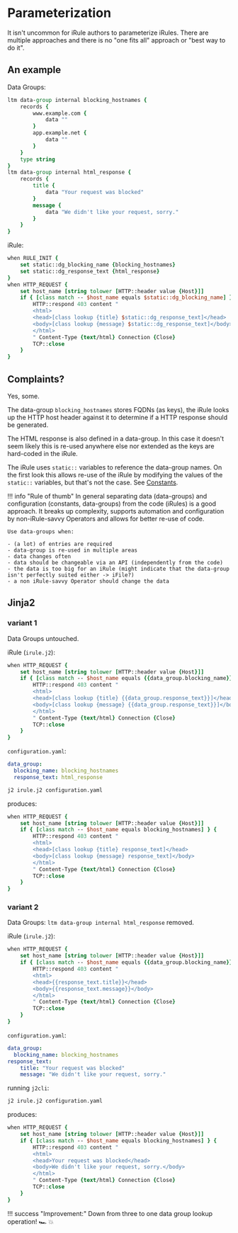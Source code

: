 
# Parameterization

It isn't uncommon for iRule authors to parameterize iRules. There are multiple approaches and there is no "one fits all" approach or "best way to do it".


## An example

Data Groups:

```tcl
ltm data-group internal blocking_hostnames {
    records {
        www.example.com {
            data ""
        }
        app.example.net {
            data ""
        }
    }
    type string
}
ltm data-group internal html_response {
    records {
        title {
            data "Your request was blocked"
        }
        message {
            data "We didn't like your request, sorry."
        }
    }
}
```

iRule:

```tcl hl_lines="2 3 7 10 11"
when RULE_INIT {
    set static::dg_blocking_name {blocking_hostnames}
    set static::dg_response_text {html_response}
}
when HTTP_REQUEST {
    set host_name [string tolower [HTTP::header value {Host}]]
    if { [class match -- $host_name equals $static::dg_blocking_name] } {
        HTTP::respond 403 content "
        <html>
        <head>[class lookup {title} $static::dg_response_text]</head>
        <body>[class lookup {message} $static::dg_response_text]</body>
        </html>
        " Content-Type {text/html} Connection {Close}
        TCP::close
    }
}
```

## Complaints?
Yes, some.

The data-group `blocking_hostnames` stores FQDNs (as keys), the iRule looks up the HTTP host header against it to determine if a HTTP response should be generated.

The HTML response is also defined in a data-group. In this case it doesn't seem likely this is re-used anywhere else nor extended as the keys are hard-coded in the iRule.

The iRule uses `static::` variables to reference the data-group names. On the first look this allows re-use of the iRule by modifying the values of the `static::` variables, but that's not the case. See [Constants](constants.md).



!!! info "Rule of thumb"
    In general separating data (data-groups) and configuration (constants, data-groups) from the code (iRules) is a good approach. It breaks up complexity, supports automation and configuration by non-iRule-savvy Operators and allows for better re-use of code.

    Use data-groups when:

    - (a lot) of entries are required
    - data-group is re-used in multiple areas
    - data changes often
    - data should be changeable via an API (independently from the code)
    - the data is too big for an iRule (might indicate that the data-group isn't perfectly suited either -> iFile?)
    - a non iRule-savvy Operator should change the data


## Jinja2

### variant 1

Data Groups untouched.

iRule (`irule.j2`):

```tcl hl_lines="3 6 7"
when HTTP_REQUEST {
    set host_name [string tolower [HTTP::header value {Host}]]
    if { [class match -- $host_name equals {{data_group.blocking_name}}] } {
        HTTP::respond 403 content "
        <html>
        <head>[class lookup {title} {{data_group.response_text}}]</head>
        <body>[class lookup {message} {{data_group.response_text}}]</body>
        </html>
        " Content-Type {text/html} Connection {Close}
        TCP::close
    }
}
```

`configuration.yaml`:
```yaml
data_group:
  blocking_name: blocking_hostnames
  response_text: html_response
```

```bash
j2 irule.j2 configuration.yaml
```

produces:
```tcl hl_lines="3 6 7"
when HTTP_REQUEST {
    set host_name [string tolower [HTTP::header value {Host}]]
    if { [class match -- $host_name equals blocking_hostnames] } {
        HTTP::respond 403 content "
        <html>
        <head>[class lookup {title} response_text]</head>
        <body>[class lookup {message} response_text]</body>
        </html>
        " Content-Type {text/html} Connection {Close}
        TCP::close
    }
}
```

### variant 2

Data Groups: `ltm data-group internal html_response` removed.

iRule (`irule.j2`):

```tcl hl_lines="3 6 7"
when HTTP_REQUEST {
    set host_name [string tolower [HTTP::header value {Host}]]
    if { [class match -- $host_name equals {{data_group.blocking_name}}] } {
        HTTP::respond 403 content "
        <html>
        <head>{{response_text.title}}</head>
        <body>{{response_text.message}}</body>
        </html>
        " Content-Type {text/html} Connection {Close}
        TCP::close
    }
}
```

`configuration.yaml`:
```yaml
data_group:
  blocking_name: blocking_hostnames
response_text:
    title: "Your request was blocked"
    message: "We didn't like your request, sorry."
```

running `j2cli`:
```bash
j2 irule.j2 configuration.yaml
```

produces:
```tcl hl_lines="3 6 7"
when HTTP_REQUEST {
    set host_name [string tolower [HTTP::header value {Host}]]
    if { [class match -- $host_name equals blocking_hostnames] } {
        HTTP::respond 403 content "
        <html>
        <head>Your request was blocked</head>
        <body>We didn't like your request, sorry.</body>
        </html>
        " Content-Type {text/html} Connection {Close}
        TCP::close
    }
}
```

!!! success "Improvement:"
    Down from three to one data group lookup operation! :racing_car: :boom: